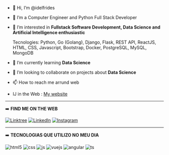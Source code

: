- 👋 Hi, I’m @idelfrides
- 👀 I’m a Computer Engineer and Python Full Stack Developer
- 👀 I’m interested in  **Fullstack Software Development, Data Science and Artificial Intelligence enthusiastic**

  Tecnologies:  Python, Go (Golang), Django, Flask, REST API, ReactJS, HTML, CSS, Javascript, Bootstrap, Docker, PostgreSQL, MySQL, MongoDB 
- 🌱 I’m currently learning **Data Science**
- 💞️ I’m looking to collaborate on projects about **Data Science**
- 📫 How to reach me arrund web  
-    IJ in the Web : [My website](https://linktr.ee/ijwm_oficial) 

---

➡️ **FIND ME ON THE WEB**

[![Linktree](https://img.shields.io/badge/linktree-1de9b6?style=for-the-badge&logo=linktree&logoColor=white)](https://wa.me/qr/2HA5UK32WDSPC1) 
[![LinkedIn](https://img.shields.io/badge/linkedin-%230077B5.svg?style=for-the-badge&logo=linkedin&logoColor=white)](https://www.linkedin.com/in/engidelfridesjorge/)
[![Instagram](https://img.shields.io/badge/Instagram-E4405F?style=for-the-badge&logo=instagram&logoColor=white)](https://www.instagram.com/ijwm_oficial/)

---

➡️ **TECNOLOGIAS QUE UTILIZO NO MEU DIA**

<!-- ![Top Langs](https://github-readme-stats.vercel.app/api/top-langs/?username=GustavoMKarnopp&size_weight=0.5&count_weight=0.5&show_icons=true&theme=dark) -->

<div style="display: inline_block">
  <img align="center" alt="html5" src="https://img.shields.io/badge/HTML5-E34F26?style=for-the-badge&logo=html5&logoColor=white" />
  <img align="center" alt="css" src="https://img.shields.io/badge/CSS3-1572B6?style=for-the-badge&logo=css3&logoColor=white" />
  <img align="center" alt="js" src="https://img.shields.io/badge/JavaScript-F7DF1E?style=for-the-badge&logo=javascript&logoColor=black" />
  <img align="center" alt="vuejs" src="https://img.shields.io/badge/vuejs-%2335495e.svg?style=for-the-badge&logo=vuedotjs&logoColor=%234FC08D" />
  <img align="center" alt="angular" src="https://img.shields.io/badge/angular-%23DD0031.svg?style=for-the-badge&logo=angular&logoColor=white" />
  <img align="center" alt="ts" src="https://img.shields.io/badge/TypeScript-007ACC?style=for-the-badge&logo=typescript&logoColor=white" />
</div><br/>

<!---
idelfrides/idelfrides is a ✨ special ✨ repository because its `README.md` (this file) appears on your GitHub profile.
You can click the Preview link to take a look at your changes.
--->
